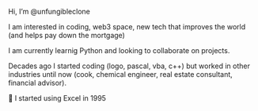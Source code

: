 Hi, I’m @unfungibleclone

I am interested in coding, web3 space, new tech that improves the world (and helps pay down the mortgage)

I am currently learnig Python and looking to collaborate on projects.

Decades ago I started coding (logo, pascal, vba, c++) but worked in other industries until now (cook, chemical engineer, real estate consultant, financial advisor). 

🚂 I started using Excel in 1995


<!---
unfungibleclone/unfungibleclone is a ✨ special ✨ repository because its `README.md` (this file) appears on your GitHub profile.
You can click the Preview link to take a look at your changes.
--->
